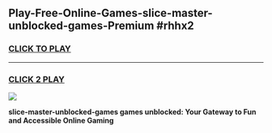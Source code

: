 
## Play-Free-Online-Games-slice-master-unblocked-games-Premium #rhhx2
<h3>
<a href="https://premium.freeplayer.one?title=slice-master-unblocked-games&ref=8M">CLICK TO PLAY</a></h3>
<hr>

<h3>
<a href="https://premium.freeplayer.one?title=slice-master-unblocked-games&ref=8M">CLICK 2 PLAY</a>
  
</h3>

<a href="https://premium.freeplayer.one?title=slice-master-unblocked-games&ref=8M"><img src="https://clearcache.store/games.png"></a>


**slice-master-unblocked-games games unblocked: Your Gateway to Fun and Accessible Online Gaming**
